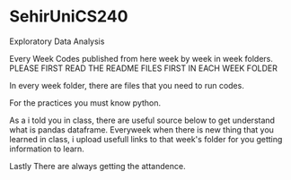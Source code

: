 # SehirUniCS240
Exploratory Data Analysis 

Every Week Codes published from here week by week in week folders. PLEASE FIRST READ THE README FILES FIRST IN EACH WEEK FOLDER

In every week folder, there are files that you need to run codes.

For the practices you must know python.

As a i told you in class, there are useful source below to get understand what is pandas dataframe. 
Everyweek when there is new thing that you learned in class, i upload usefull links to that week's folder for you getting information to learn.

Lastly There are always getting the attandence.


